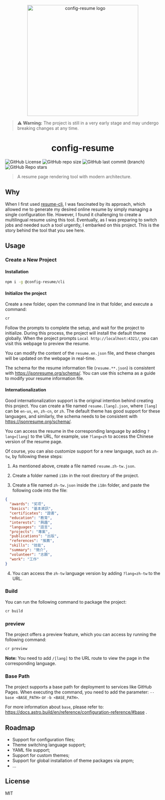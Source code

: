 <p align="center">
  <image alt="config-resume logo" src="./assets/logo.png" width="360"/>
</p>

> ⚠️ **Warning:** The project is still in a very early stage and may undergo breaking changes at any time.

<h1 align="center">config-resume</h1>

<p align="center">

![GitHub License](https://img.shields.io/github/license/stevending1st/config-resume?style=flat-square)
![GitHub repo size](https://img.shields.io/github/repo-size/stevending1st/config-resume?style=flat-square) ![GitHub last commit (branch)](https://img.shields.io/github/last-commit/stevending1st/config-resume/main?style=flat-square) ![GitHub Repo stars](https://img.shields.io/github/stars/stevending1st/config-resume?style=flat-square)

</p>

> A resume page rendering tool with modern architecture.

## Why

When I first used [resume-cli](https://github.com/jsonresume/resume-cli), I was fascinated by its approach, which allowed me to generate my desired online resume by simply managing a single configuration file. However, I found it challenging to create a multilingual resume using this tool. Eventually, as I was preparing to switch jobs and needed such a tool urgently, I embarked on this project. This is the story behind the tool that you see here.

## Usage

### Create a New Project

#### Installation

```bash
npm i -g @config-resume/cli
```

#### Initialize the project

Create a new folder, open the command line in that folder, and execute a command:

```bash
cr
```

Follow the prompts to complete the setup, and wait for the project to initialize. During this process, the project will install the default theme globally. When the project prompts `Local http://localhost:4321/`, you can visit this webpage to preview the resume.

You can modify the content of the `resume.en.json` file, and these changes will be updated on the webpage in real-time.

The schema for the resume information file (`resume.**.json`) is consistent with https://jsonresume.org/schema/. You can use this schema as a guide to modify your resume information file.

#### Internationalization

Good internationalization support is the original intention behind creating this project. You can create a file named `resume.[lang].json`, where `[lang]` can be `en-us`, `en`, `zh-cn`, or `zh`. The default theme has good support for these languages, and similarly, the schema needs to be consistent with https://jsonresume.org/schema/.

You can access the resume in the corresponding language by adding `?lang=[lang]` to the URL, for example, use `?lang=zh` to access the Chinese version of the resume page.

Of course, you can also customize support for a new language, such as `zh-tw`, by following these steps:

1. As mentioned above, create a file named `resume.zh-tw.json`.

2. Create a folder named `i18n` in the root directory of the project.

3. Create a file named `zh-tw.json` inside the `i18n` folder, and paste the following code into the file:

```json
{
  "awards": "奖项",
  "basics": "基本資訊",
  "certificates": "證書",
  "education": "教育",
  "interests": "興趣",
  "languages": "語言",
  "projects": "專案",
  "publications": "出版",
  "references": "推薦",
  "skills": "技能",
  "summary": "簡介",
  "volunteer": "志願",
  "work": "工作"
}
```

4. You can access the `zh-tw` language version by adding `?lang=zh-tw` to the URL.

### Build

You can run the following command to package the project:

```bash
cr build
```

### preview

The project offers a preview feature, which you can access by running the following command:

```bash
cr preview
```

**Note:** You need to add `/[lang]` to the URL route to view the page in the corresponding language.

### Base Path

The project supports a base path for deployment to services like GitHub Pages. When executing the command, you need to add the parameter: `--base <BASE_PATH>` or `-b <BASE_PATH>`.

For more information about `base`, please refer to: https://docs.astro.build/en/reference/configuration-reference/#base .

## Roadmap

- Support for configuration files;
- Theme switching language support;
- YAML file support;
- Support for custom themes;
- Support for global installation of theme packages via pnpm;
- ...

## License

MIT
